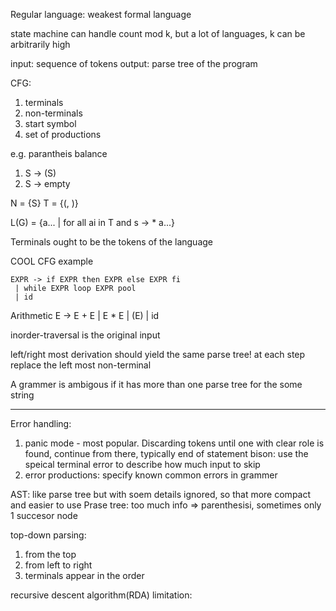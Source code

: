 Regular language: weakest formal language

state machine can handle count mod k, but a lot of languages, k can be arbitrarily high

input: sequence of tokens
output: parse tree of the program

CFG:
1. terminals
2. non-terminals
3. start symbol
4. set of productions

e.g. parantheis balance
1. S -> (S)
2. S -> empty

N = {S}
T = {(, )}

L(G) = {a... | for all ai in T and s -> *  a...}

Terminals ought to be the tokens of the language

COOL CFG example
```
EXPR -> if EXPR then EXPR else EXPR fi
 | while EXPR loop EXPR pool
 | id
```

Arithmetic
E -> E + E | E * E | (E) | id

inorder-traversal is the original input

left/right most derivation should yield the same parse tree!
at each step replace the left most non-terminal

A grammer is ambigous if it has more than one parse tree for the some string

-------
Error handling:
1. panic mode - most popular. Discarding tokens until one with clear role is found, continue from there, typically end of statement
bison: use the speical terminal error to describe how much input to skip
2. error productions: specify known common errors in grammer


AST: like parse tree but with soem details ignored, so that more compact and easier to use
Prase tree: too much info => parenthesisi, sometimes only 1 succesor node

top-down parsing: 
1. from the top
2. from left to right
3. terminals appear in the order

recursive descent algorithm(RDA) limitation: 
